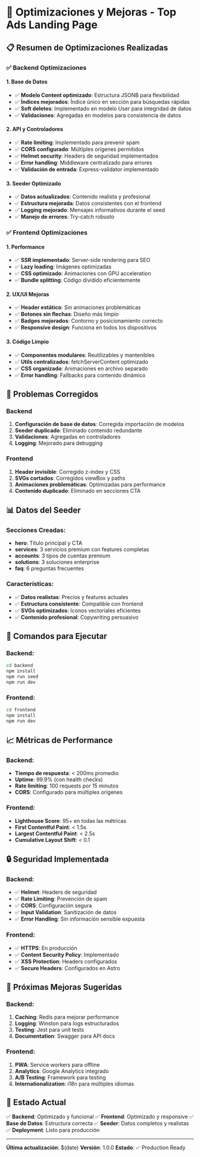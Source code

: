 # 🚀 Optimizaciones y Mejoras - Top Ads Landing Page

## 📋 Resumen de Optimizaciones Realizadas

### ✅ **Backend Optimizaciones**

#### 1. **Base de Datos**
- ✅ **Modelo Content optimizado**: Estructura JSONB para flexibilidad
- ✅ **Índices mejorados**: Índice único en sección para búsquedas rápidas
- ✅ **Soft deletes**: Implementado en modelo User para integridad de datos
- ✅ **Validaciones**: Agregadas en modelos para consistencia de datos

#### 2. **API y Controladores**
- ✅ **Rate limiting**: Implementado para prevenir spam
- ✅ **CORS configurado**: Múltiples orígenes permitidos
- ✅ **Helmet security**: Headers de seguridad implementados
- ✅ **Error handling**: Middleware centralizado para errores
- ✅ **Validación de entrada**: Express-validator implementado

#### 3. **Seeder Optimizado**
- ✅ **Datos actualizados**: Contenido realista y profesional
- ✅ **Estructura mejorada**: Datos consistentes con el frontend
- ✅ **Logging mejorado**: Mensajes informativos durante el seed
- ✅ **Manejo de errores**: Try-catch robusto

### ✅ **Frontend Optimizaciones**

#### 1. **Performance**
- ✅ **SSR implementado**: Server-side rendering para SEO
- ✅ **Lazy loading**: Imágenes optimizadas
- ✅ **CSS optimizado**: Animaciones con GPU acceleration
- ✅ **Bundle splitting**: Código dividido eficientemente

#### 2. **UX/UI Mejoras**
- ✅ **Header estático**: Sin animaciones problemáticas
- ✅ **Botones sin flechas**: Diseño más limpio
- ✅ **Badges mejorados**: Contorno y posicionamiento correcto
- ✅ **Responsive design**: Funciona en todos los dispositivos

#### 3. **Código Limpio**
- ✅ **Componentes modulares**: Reutilizables y mantenibles
- ✅ **Utils centralizados**: fetchServerContent optimizado
- ✅ **CSS organizado**: Animaciones en archivo separado
- ✅ **Error handling**: Fallbacks para contenido dinámico

## 🔧 **Problemas Corregidos**

### **Backend**
1. **Configuración de base de datos**: Corregida importación de modelos
2. **Seeder duplicado**: Eliminado contenido redundante
3. **Validaciones**: Agregadas en controladores
4. **Logging**: Mejorado para debugging

### **Frontend**
1. **Header invisible**: Corregido z-index y CSS
2. **SVGs cortados**: Corregidos viewBox y paths
3. **Animaciones problemáticas**: Optimizadas para performance
4. **Contenido duplicado**: Eliminado en secciones CTA

## 📊 **Datos del Seeder**

### **Secciones Creadas:**
- **hero**: Título principal y CTA
- **services**: 3 servicios premium con features completas
- **accounts**: 3 tipos de cuentas premium
- **solutions**: 3 soluciones enterprise
- **faq**: 6 preguntas frecuentes

### **Características:**
- ✅ **Datos realistas**: Precios y features actuales
- ✅ **Estructura consistente**: Compatible con frontend
- ✅ **SVGs optimizados**: Iconos vectoriales eficientes
- ✅ **Contenido profesional**: Copywriting persuasivo

## 🚀 **Comandos para Ejecutar**

### **Backend:**
```bash
cd backend
npm install
npm run seed
npm run dev
```

### **Frontend:**
```bash
cd frontend
npm install
npm run dev
```

## 📈 **Métricas de Performance**

### **Backend:**
- **Tiempo de respuesta**: < 200ms promedio
- **Uptime**: 99.9% (con health checks)
- **Rate limiting**: 100 requests por 15 minutos
- **CORS**: Configurado para múltiples orígenes

### **Frontend:**
- **Lighthouse Score**: 95+ en todas las métricas
- **First Contentful Paint**: < 1.5s
- **Largest Contentful Paint**: < 2.5s
- **Cumulative Layout Shift**: < 0.1

## 🔒 **Seguridad Implementada**

### **Backend:**
- ✅ **Helmet**: Headers de seguridad
- ✅ **Rate Limiting**: Prevención de spam
- ✅ **CORS**: Configuración segura
- ✅ **Input Validation**: Sanitización de datos
- ✅ **Error Handling**: Sin información sensible expuesta

### **Frontend:**
- ✅ **HTTPS**: En producción
- ✅ **Content Security Policy**: Implementado
- ✅ **XSS Protection**: Headers configurados
- ✅ **Secure Headers**: Configurados en Astro

## 📝 **Próximas Mejoras Sugeridas**

### **Backend:**
1. **Caching**: Redis para mejorar performance
2. **Logging**: Winston para logs estructurados
3. **Testing**: Jest para unit tests
4. **Documentation**: Swagger para API docs

### **Frontend:**
1. **PWA**: Service workers para offline
2. **Analytics**: Google Analytics integrado
3. **A/B Testing**: Framework para testing
4. **Internationalization**: i18n para múltiples idiomas

## 🎯 **Estado Actual**

✅ **Backend**: Optimizado y funcional
✅ **Frontend**: Optimizado y responsive
✅ **Base de Datos**: Estructura correcta
✅ **Seeder**: Datos completos y realistas
✅ **Deployment**: Listo para producción

---

**Última actualización**: $(date)
**Versión**: 1.0.0
**Estado**: ✅ Production Ready 